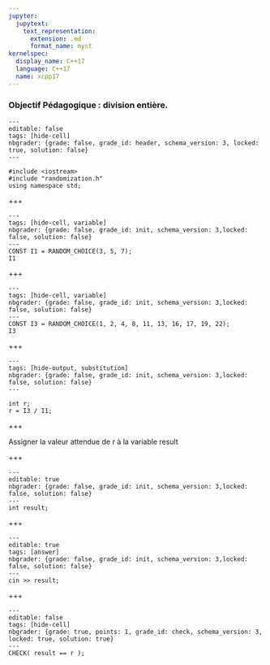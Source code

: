 ```yaml
---
jupyter:
  jupytext:
    text_representation:
      extension: .md
      format_name: myst
kernelspec:
  display_name: C++17
  language: C++17
  name: xcpp17
---
```


### Objectif Pédagogique : division entière.

```{code-cell} c++
---
editable: false
tags: [hide-cell]
nbgrader: {grade: false, grade_id: header, schema_version: 3, locked: true, solution: false}
---

#include <iostream>
#include "randomization.h"
using namespace std;
```

+++

```{code-cell} c++
---
tags: [hide-cell, variable]
nbgrader: {grade: false, grade_id: init, schema_version: 3,locked: false, solution: false}
---
CONST I1 = RANDOM_CHOICE(3, 5, 7);
I1
```

+++

```{code-cell} c++
---
tags: [hide-cell, variable]
nbgrader: {grade: false, grade_id: init, schema_version: 3,locked: false, solution: false}
---
CONST I3 = RANDOM_CHOICE(1, 2, 4, 8, 11, 13, 16, 17, 19, 22);
I3
```

+++

```{code-cell} c++
---
tags: [hide-output, substitution]
nbgrader: {grade: false, grade_id: init, schema_version: 3,locked: false, solution: false}
---

int r;
r = I3 / I1;
```

+++

Assigner la valeur attendue de r à la variable result

+++

```{code-cell} c++
---
editable: true
nbgrader: {grade: false, grade_id: init, schema_version: 3,locked: false, solution: false}
---
int result;
```

+++

```{code-cell} c++
---
editable: true
tags: [answer]
nbgrader: {grade: false, grade_id: init, schema_version: 3,locked: false, solution: false}
---
cin >> result;
```

+++

```{code-cell} c++
---
editable: false
tags: [hide-cell]
nbgrader: {grade: true, points: 1, grade_id: check, schema_version: 3, locked: true, solution: true}
---
CHECK( result == r );
```
